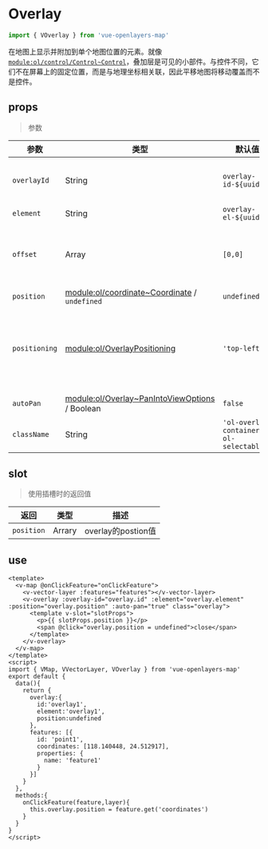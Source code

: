 # Overlay

```javascript
import { VOverlay } from 'vue-openlayers-map'
```

在地图上显示并附加到单个地图位置的元素。就像[`module:ol/control/Control~Control`](https://openlayers.org/en/latest/apidoc/module-ol_control_Control-Control.html)，叠加层是可见的小部件。与控件不同，它们不在屏幕上的固定位置，而是与地理坐标相关联，因此平移地图将移动覆盖而不是控件。

## props

> 参数

| 参数          | 类型                                                         | 默认值                                 | 描述                                                         |
| ------------- | ------------------------------------------------------------ | -------------------------------------- | ------------------------------------------------------------ |
| `overlayId`   | String                                                       | `overlay-id-${uuid()}`                 | 设置 overlay id。 overlay id 可以与该[`module:ol/Map~Map#getOverlayById`](https://openlayers.org/en/latest/apidoc/module-ol_Map-Map.html#getOverlayById)方法一起使用。 |
| `element`     | String                                                       | `overlay-el-${uuid()}`                 | overlay元素。                                                |
| `offset`      | Array                                                        | `[0,0]`                                | 定位overlay时使用的像素偏移量。数组中的第一个元素是水平偏移量。正值将覆盖向右移动。数组中的第二个元素是垂直偏移量。正值会使叠加层向下移动。 |
| `position`    | [module:ol/coordinate~Coordinate](https://openlayers.org/en/latest/apidoc/module-ol_coordinate.html#~Coordinate) / `undefined` | `undefined`                            | 地图投影中的overlay位置。                                    |
| `positioning` | [module:ol/OverlayPositioning](https://openlayers.org/en/latest/apidoc/module-ol_OverlayPositioning.html) | `'top-left'`                           | 定义overlay相对于其`position`属性的实际定位方式。可能的值为`'bottom-left'`, `'bottom-center'`, `'bottom-right'`, `'center-left'`, `'center-center'`, `'center-right'`, `'top-left'`, `'top-center'`, 和`'top-right'`。 |
| `autoPan`     | [module:ol/Overlay~PanIntoViewOptions](https://openlayers.org/en/latest/apidoc/module-ol_Overlay.html#~PanIntoViewOptions) / Boolean | `false`                                | 调用时平移地图 `setPosition`，使overlay在当前视口中完全可见  |
| `className`   | String                                                       | `'ol-overlay-container ol-selectable'` | CSS 类名。                                                   |

## slot

> 使用插槽时的返回值

| 返回       | 类型   | 描述               |
| ---------- | ------ | ------------------ |
| `position` | Arrary | overlay的postion值 |

## use

```vue
<template>
  <v-map @onClickFeature="onClickFeature">
    <v-vector-layer :features="features"></v-vector-layer>
    <v-overlay :overlay-id="overlay.id" :element="overlay.element" :position="overlay.position" :auto-pan="true" class="overlay">
      <template v-slot="slotProps">
        <p>{{ slotProps.position }}</p>
        <span @click="overlay.position = undefined">close</span>
      </template>
    </v-overlay>
  </v-map>
</template>
<script>
import { VMap, VVectorLayer, VOverlay } from 'vue-openlayers-map'
export default {
  data(){
    return {
      overlay:{
        id:'overlay1',
        element:'overlay1',
        position:undefined
      },
      features: [{
        id: 'point1',
        coordinates: [118.140448, 24.512917],
        properties: {
          name: 'feature1'
        }
      }]
    }
  },
  methods:{
    onClickFeature(feature,layer){
      this.overlay.position = feature.get('coordinates')
    }
  }
}
</script>	
```

